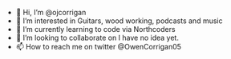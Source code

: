 - 👋 Hi, I’m @ojcorrigan
- 👀 I’m interested in Guitars, wood working, podcasts and music
- 🌱 I’m currently learning to code via Northcoders
- 💞️ I’m looking to collaborate on I have no idea yet. 
- 📫 How to reach me on twitter @OwenCorrigan05

<!---
ojcorrigan/ojcorrigan is a ✨ special ✨ repository because its `README.md` (this file) appears on your GitHub profile.
You can click the Preview link to take a look at your changes.
--->
